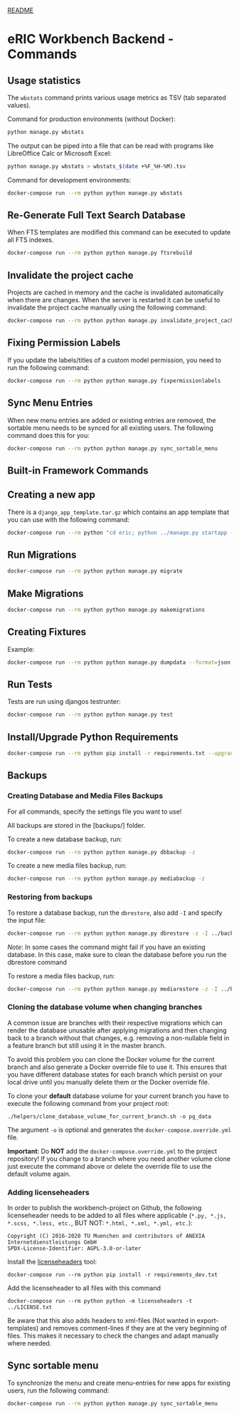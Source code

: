 [README](README.md)

# eRIC Workbench Backend - Commands

## Usage statistics
The `wbstats` command prints various usage metrics as TSV (tab separated values). 

Command for production environments (without Docker):
```bash
python manage.py wbstats
```

The output can be piped into a file that can be read with programs like LibreOffice Calc or Microsoft Excel:
```bash
python manage.py wbstats > wbstats_$(date +%F_%H-%M).tsv
```


Command for development environments:
```bash
docker-compose run --rm python python manage.py wbstats
```

## Re-Generate Full Text Search Database
When FTS templates are modified this command can be executed to update all FTS indexes. 
```bash
docker-compose run --rm python python manage.py ftsrebuild
```

## Invalidate the project cache
Projects are cached in memory and the cache is invalidated automatically when there are changes.
When the server is restarted it can be useful to invalidate the project cache manually using the following command:
```bash
docker-compose run --rm python python manage.py invalidate_project_cache
```

## Fixing Permission Labels
If you update the labels/titles of a custom model permission, you need to run the following command:
```bash
docker-compose run --rm python python manage.py fixpermissionlabels
```

## Sync Menu Entries
When new menu entries are added or existing entries are removed, the sortable menu needs to be synced for all existing
users. The following command does this for you:
```bash
docker-compose run --rm python python manage.py sync_sortable_menu
``` 

## Built-in Framework Commands

## Creating a new app
There is a ``django_app_template.tar.gz`` which contains an app template that you can use with the following command:
```bash
docker-compose run --rm python "cd eric; python ../manage.py startapp --template=../../django_app_template.tar.gz NEW_APP_NAME"
```

## Run Migrations
```bash
docker-compose run --rm python python manage.py migrate
```

## Make Migrations
```bash
docker-compose run --rm python python manage.py makemigrations
```

## Creating Fixtures
Example:
```bash
docker-compose run --rm python python manage.py dumpdata --format=json --natural-foreign --natural-primary projects.Role projects.RolePermissionAssignment --indent 2
```

## Run Tests
Tests are run using djangos testrunter:
```bash
docker-compose run --rm python python manage.py test
```

## Install/Upgrade Python Requirements
```bash
docker-compose run --rm python pip install -r requirements.txt --upgrade
```

## Backups

### Creating Database and Media Files Backups
For all commands, specify the settings file you want to use!

All backups are stored in the [backups/] folder.

To create a new database backup, run:
```bash
docker-compose run --rm python python manage.py dbbackup -z
```

To create a new media files backup, run:
```bash
docker-compose run --rm python python manage.py mediabackup -z
```

### Restoring from backups
To restore a database backup, run the ``dbrestore``, also add ``-I`` and specify the input file:
```bash
docker-compose run --rm python python manage.py dbrestore -z -I ../backups/default-anx-i-ws-200-2017-03-09-125228.psql.gz
```

*Note*: In some cases the command might fail if you have an existing database. In this case, make sure
 to clean the database before you run the dbrestore command

To restore a media files backup, run:
```bash
docker-compose run --rm python python manage.py mediarestore -z -I ../backups/anx-i-ws-200-2017-03-09-124608.tar.gz
```

### Cloning the database volume when changing branches

A common issue are branches with their respective migrations which can render the database unusable after applying migrations and then changing back to a branch without that changes, e.g. removing a non-nullable field in a feature branch but still using it in the master branch.

To avoid this problem you can clone the Docker volume for the current branch and also generate a Docker override file to use it. This ensures that you have different database states for each branch which persist on your local drive until you manually delete them or the Docker override file.

To clone your **default** database volume for your current branch you have to execute the following command from your project root:

```
./helpers/clone_database_volume_for_current_branch.sh -o pg_data
```

The argument `-o` is optional and generates the `docker-compose.override.yml` file.

**Important**: Do **NOT** add the `docker-compose.override.yml` to the project repository! If you change to a branch where you need another volume clone just execute the command above or delete the override file to use the default volume again.

### Adding licenseheaders

In order to publish the workbench-project on Github, the following licenseheader needs to be added to all files where applicable (`*.py, *.js, *.scss, *.less, etc.`, BUT NOT: `*.html, *.xml, *.yml, etc.`):
```
Copyright (C) 2016-2020 TU Muenchen and contributors of ANEXIA Internetdienstleistungs GmbH
SPDX-License-Identifier: AGPL-3.0-or-later
```

Install the [licenseheaders](https://github.com/johann-petrak/licenseheaders) tool:

```docker-compose run --rm python pip install -r requirements_dev.txt```

Add the licenseheader to all files with this command

`docker-compose run --rm python python -m licenseheaders -t ../LICENSE.txt`

Be aware that this also adds headers to xml-files (Not wanted in export-templates) and removes comment-lines if they are at the very beginning of files. This makes it necessary to check the changes and adapt manually where needed.

## Sync sortable menu

To synchronize the menu and create menu-entries for new apps for existing users, run the following command:

```bash
docker-compose run --rm python python manage.py sync_sortable_menu
```
 
